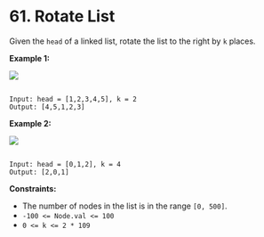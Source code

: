 # 61. Rotate List

Given the `head` of a linked list, rotate the list to the right by `k` places.

**Example 1:**

![](https://assets.leetcode.com/uploads/2020/11/13/rotate1.jpg)

```

Input: head = [1,2,3,4,5], k = 2
Output: [4,5,1,2,3]

```

**Example 2:**

![](https://assets.leetcode.com/uploads/2020/11/13/roate2.jpg)

```

Input: head = [0,1,2], k = 4
Output: [2,0,1]

```

**Constraints:**

* The number of nodes in the list is in the range `[0, 500]`.
* `-100 <= Node.val <= 100`
* `0 <= k <= 2 * 109`